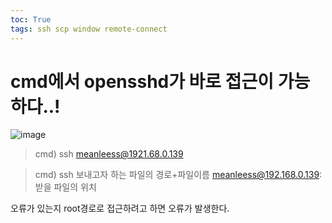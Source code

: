 ```yaml
---
toc: True
tags: ssh scp window remote-connect
---
```


# cmd에서 opensshd가 바로 접근이 가능하다..!
![image](https://user-images.githubusercontent.com/67637935/131164139-0bc3c9d8-0298-4d45-83a9-e33e2ea3c155.png)

> cmd) ssh meanleess@1921.68.0.139

> cmd) ssh 보내고자 하는 파일의 경로+파일이름 meanleess@192.168.0.139:받을 파일의 위치

오류가 있는지 root경로로 접근하려고 하면 오류가 발생한다.
